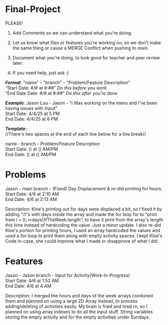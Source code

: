 # Final-Project
PLEASE!
1. Add Comments so we can understand what you're doing.

2. Let us know what files or features you're working on, so we don't make the same thing or cause a MERGE Conflict when pushing to main.

3. Document what you're doing, to look good for teacher and peer review later. 

4. If you need help, just ask :)

***Format***: "name" - "branch" - "Problem/Feature Description"  
"Start Date: #/# at #:##"       *Do this before you work*  
"End Date Date: #/# at #:##"    *Do this after you're done*

         
***Example***:
Jason Luu - Jason - "I Was working on the menu and I've been having issues with Input"  
Start Date: 4/4/25 at 5 PM  
End Date: 4/4/25 at 6 PM



***Template:***  
//There's two spaces at the end of each line below for a line break//  

name - branch - Problem/Feature Description  
Start Date: () at () AM/PM  
End Date: () at () AM/PM


# Problems
Jason - main branch - (Fixed) Day Displacement & re-did printing for hours.
Start Date: 4/6 at 2:10 AM    
End Date: 4/6 at 2:13 AM  

Description: 
Kloe's printing out for days were displaced a bit, so I fixed it by adding "/t"s with days inside the array and made the for loop for to "print from i = 0; i<daysOfTheWeek.length", to have it print from the array's length this time instead of hardcoding the value. Just a minor update. I also re-did Kloe's portion for printing hours, I used an array hardcoded the values and used a for-loop to print them along with empty activity spaces. I kept Kloe's Code in-case, she could improve what I made or disapprove of what I did.


# Features
Jason - Jason branch - Input for Activity(Work-In-Progress)  
Start Date: 4/6 at 1:52 AM  
End Date: 4/6 at 4 AM  

Description:
I merged the hours and days of the week arrays combined them and planned on using a large 2D Array instead, to process adding/deleting of activities easily. My brain is fried and tired rn, so I planned on using array indexes to do all the input stuff. String variables storing the empty activity and for the empty activities under Sundays.

